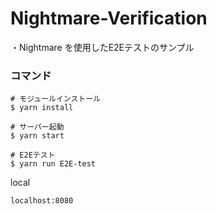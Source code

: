 # Nightmare-Verification
・Nightmare を使用したE2Eテストのサンプル

### コマンド

```
# モジュールインストール
$ yarn install

# サーバー起動
$ yarn start

# E2Eテスト
$ yarn run E2E-test
```

local 

`localhost:8080`
